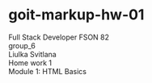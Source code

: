 # goit-markup-hw-01
Full Stack Developer FSON 82 <br>
group_6 <br>
Liulka Svitlana <br>
Home work 1 <br>
Module 1: HTML Basics
